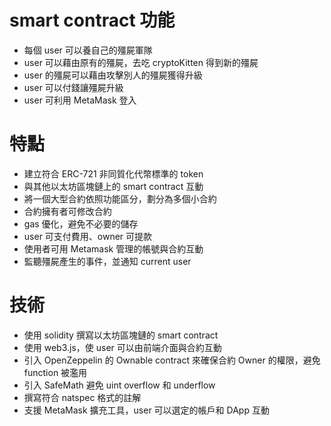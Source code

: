 # smart contract 功能

- 每個 user 可以養自己的殭屍軍隊
- user 可以藉由原有的殭屍，去吃 cryptoKitten 得到新的殭屍
- user 的殭屍可以藉由攻擊別人的殭屍獲得升級
- user 可以付錢讓殭屍升級
- user 可利用 MetaMask 登入

# 特點

- 建立符合 ERC-721 非同質化代幣標準的 token
- 與其他以太坊區塊鏈上的 smart contract 互動
- 將一個大型合約依照功能區分，劃分為多個小合約
- 合約擁有者可修改合約
- gas 優化，避免不必要的儲存
- user 可支付費用、owner 可提款
- 使用者可用 Metamask 管理的帳號與合約互動
- 監聽殭屍產生的事件，並通知 current user

# 技術

- 使用 solidity 撰寫以太坊區塊鏈的 smart contract
- 使用 web3.js，使 user 可以由前端介面與合約互動
- 引入 OpenZeppelin 的 Ownable contract 來確保合約 Owner 的權限，避免 function 被濫用
- 引入 SafeMath 避免 uint overflow 和 underflow
- 撰寫符合 natspec 格式的註解
- 支援 MetaMask 擴充工具，user 可以選定的帳戶和 DApp 互動
